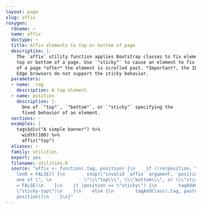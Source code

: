 ```yaml
---
layout: page
slug: affix
roxygen:
  rdname: ~
  name: affix
  doctype: ~
  title: Affix elements to top or bottom of page
  description: |-
    The `affix` utility function applies Bootstrap classes to fix elements to the
    top or bottom of a page. Use `"sticky"` to cause an element to fix to the top
    of a page *after* the element is scrolled past. *Important*, the IE11 and
    Edge browsers do not support the sticky behavior.
  parameters:
  - name: .tag
    description: A tag element.
  - name: position
    description: |-
      One of `"top"`, `"bottom"`, or `"sticky"` specifying the
      fixed behavior of an element.
  sections: ~
  examples: |
    tags$div("A simple banner") %>%
      width(100) %>%
      affix("top")
  aliases: ~
  family: utilities
  export: yes
  filename: utilities.R
  source: "affix <- function(.tag, position) {\n    if (!re(position, \"top|bottom|sticky\",
    len0 = FALSE)) {\n        stop(\"invalid `affix` argument, `position` must be
    one of \", \n            \"\\\"top\\\", \\\"bottom\\\", or \\\"sticky\\\"\", call.
    = FALSE)\n    }\n    if (position == \"sticky\") {\n        tagAddClass(.tag,
    \"sticky-top\")\n    }\n    else {\n        tagAddClass(.tag, paste0(\"fixed-\",
    position))\n    }\n}"
---
```


